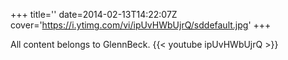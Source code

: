 +++
title=''
date=2014-02-13T14:22:07Z
cover='https://i.ytimg.com/vi/ipUvHWbUjrQ/sddefault.jpg'
+++

All content belongs to GlennBeck.
{{< youtube ipUvHWbUjrQ >}}
